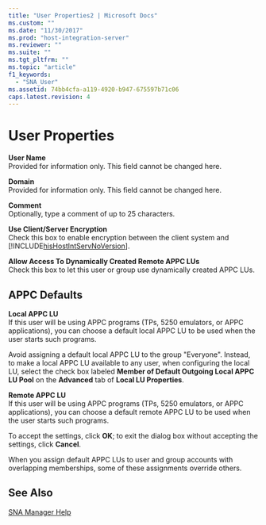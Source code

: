 ```yaml
---
title: "User Properties2 | Microsoft Docs"
ms.custom: ""
ms.date: "11/30/2017"
ms.prod: "host-integration-server"
ms.reviewer: ""
ms.suite: ""
ms.tgt_pltfrm: ""
ms.topic: "article"
f1_keywords: 
  - "SNA_User"
ms.assetid: 74bb4cfa-a119-4920-b947-675597b71c06
caps.latest.revision: 4
---
```

# User Properties
**User Name**  
 Provided for information only. This field cannot be changed here.  
  
 **Domain**  
 Provided for information only. This field cannot be changed here.  
  
 **Comment**  
 Optionally, type a comment of up to 25 characters.  
  
 **Use Client/Server Encryption**  
 Check this box to enable encryption between the client system and [!INCLUDE[hisHostIntServNoVersion](../includes/hishostintservnoversion-md.md)].  
  
 **Allow Access To Dynamically Created Remote APPC LUs**  
 Check this box to let this user or group use dynamically created APPC LUs.  
  
## APPC Defaults  
 **Local APPC LU**  
 If this user will be using APPC programs (TPs, 5250 emulators, or APPC applications), you can choose a default local APPC LU to be used when the user starts such programs.  
  
 Avoid assigning a default local APPC LU to the group "Everyone". Instead, to make a local APPC LU available to any user, when configuring the local LU, select the check box labeled **Member of Default Outgoing Local APPC LU Pool** on the **Advanced** tab of **Local LU Properties**.  
  
 **Remote APPC LU**  
 If this user will be using APPC programs (TPs, 5250 emulators, or APPC applications), you can choose a default remote APPC LU to be used when the user starts such programs.  
  
 To accept the settings, click **OK**; to exit the dialog box without accepting the settings, click **Cancel**.  
  
 When you assign default APPC LUs to user and group accounts with overlapping memberships, some of these assignments override others.  
  
## See Also  
 [SNA Manager Help](../core/sna-manager-help2.md)